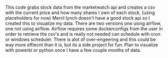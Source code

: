 This code grabs stock data from the marketwatch api and creates a csv with the current price and how many shares I own of each stock, (using placeholders for now) Merril lynch doesn't have a good stock api so I created this to visualize my data.
There are two versions one using airflow, one not using airflow. Airflow requires some dockerconfigs from the user in order to retrieve the csv's and is really not needed can schedule with cron or windows scheduler. 
There is alot of  over-engeering and this could be way more effiecnt than it is, but its a side project for fun.
Plan to visualize with powerbi or python once I have a few couple months of data.